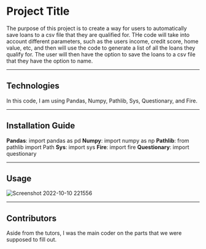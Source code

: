 # Project Title

The purpose of this project is to create a way for users to automatically save loans to a csv file that they are qualified for. THe code will take into account different parameters, such as the users income, credit score, home value, etc, and then will use the code to generate a list of all the loans they qualify for. The user will then have the option to save the loans to a csv file that they have the option to name. 

---

## Technologies

In this code, I am using Pandas, Numpy, Pathlib, Sys, Questionary, and Fire. 

---

## Installation Guide

**Pandas**: import pandas as pd
**Numpy**: import numpy as np
**Pathlib**: from pathlib import Path
**Sys**: import sys
**Fire**: import fire
**Questionary**: import questionary

---

## Usage

![Screenshot 2022-10-10 221556](https://user-images.githubusercontent.com/107731703/195004024-4fe0754b-491d-4cf0-aa97-ccd0fed28c9e.png)

---

## Contributors

Aside from the tutors, I was the main coder on the parts that we were supposed to fill out.
